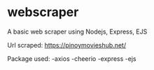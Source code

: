 # webscraper
A basic web scraper using Nodejs, Express, EJS

Url scraped: https://pinoymovieshub.net/

Package used:
-axios
-cheerio
-express
-ejs
